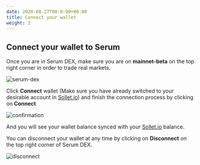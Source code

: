```yaml
---
date: 2020-08-27T00:0:00+00:00
title: Connect your wallet
weight: 2
---
```


## Connect your wallet to Serum

Once you are in Serum DEX, make sure you are on **mainnet-beta** on the top right corner in order to trade real markets.

![serum-dex](/serum-dex/connect-wallet/images/serum-dex.png?classes=shadow&width=50pc)

Click **Connect** wallet (Make sure you have already switched to your desirable account in [Sollet.io](https://sollet.io)) and finish the connection process by clicking on **Connect**

![confirmation](/serum-dex/connect-wallet/images/confirmation.png?classes=shadow&width=20pc)

And you will see your wallet balance synced with your [Sollet.io](https://sollet.io) balance.

You can disconnect your wallet at any time by clicking on **Disconnect** on the top right corner of Serum DEX.

![disconnect](/serum-dex/connect-wallet/images/disconnect.png?classes=shadow&width=25pc)
